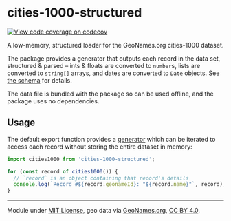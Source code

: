 # cities-1000-structured

[![View code coverage on codecov][codecov-badge]][codecov]

[codecov]: https://codecov.io/gh/adamaveray/geonames
[codecov-badge]: https://codecov.io/gh/adamaveray/geonames/branch/main/graph/badge.svg

A low-memory, structured loader for the GeoNames.org cities-1000 dataset.

The package provides a generator that outputs each record in the data set, structured & parsed – ints & floats are converted to `number`s, lists are converted to `string[]` arrays, and dates are converted to `Date` objects. See [the schema](./lib/schema.ts) for details.

The data file is bundled with the package so can be used offline, and the package uses no dependencies.

## Usage

The default export function provides a [generator][] which can be iterated to access each record without storing the entire dataset in memory:

```js
import cities1000 from 'cities-1000-structured';

for (const record of cities1000()) {
  // `record` is an object containing that record's details
  console.log(`Record #${record.geonameId}: "${record.name}"`, record);
}
```

[generator]: https://developer.mozilla.org/en-US/docs/Web/JavaScript/Guide/Iterators_and_Generators#generator_functions

---

Module under [MIT License](./LICENSE), geo data via [GeoNames.org][geonames], [CC BY 4.0][cc].

[geonames]: http://download.geonames.org/export/dump/
[cc]: https://creativecommons.org/licenses/by/4.0/
